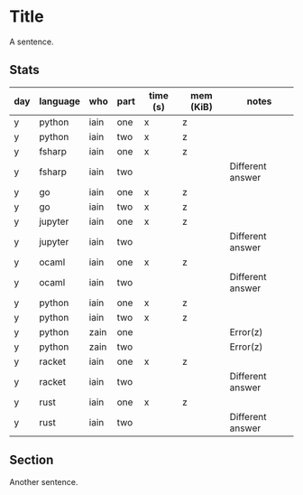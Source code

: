 # Title

A sentence.

## Stats

| day | language | who | part | time (s) | mem (KiB) | notes |
| --- | --- | --- | --- | --- | --- | --- |
| y | python | iain | one | x | z |  |
| y | python | iain | two | x | z |  |
| y | fsharp | iain | one | x | z |  |
| y | fsharp | iain | two |  |  | Different answer |
| y | go | iain | one | x | z |  |
| y | go | iain | two | x | z |  |
| y | jupyter | iain | one | x | z |  |
| y | jupyter | iain | two |  |  | Different answer |
| y | ocaml | iain | one | x | z |  |
| y | ocaml | iain | two |  |  | Different answer |
| y | python | iain | one | x | z |  |
| y | python | iain | two | x | z |  |
| y | python | zain | one |  |  | Error(z) |
| y | python | zain | two |  |  | Error(z) |
| y | racket | iain | one | x | z |  |
| y | racket | iain | two |  |  | Different answer |
| y | rust | iain | one | x | z |  |
| y | rust | iain | two |  |  | Different answer |


## Section

Another sentence.
